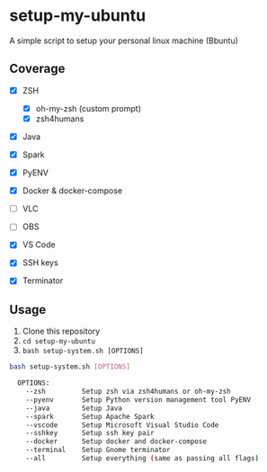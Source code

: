 # setup-my-ubuntu

A simple script to setup your personal linux machine (Bbuntu)

## Coverage

- [x] ZSH
  - [x] oh-my-zsh (custom prompt)
  - [x] zsh4humans
- [x] Java
- [x] Spark
- [x] PyENV
- [x] Docker & docker-compose
- [ ] VLC
- [ ] OBS
- [x] VS Code
- [x] SSH keys
- [x] Terminator


## Usage
1. Clone this repository
2. `cd setup-my-ubuntu`
3. `bash setup-system.sh [OPTIONS]`

```bash
bash setup-system.sh [OPTIONS]

  OPTIONS:
    --zsh         Setup zsh via zsh4humans or oh-my-zsh
    --pyenv       Setup Python version management tool PyENV
    --java        Setup Java
    --spark       Setup Apache Spark
    --vscode      Setup Microsoft Visual Studio Code
    --sshkey      Setup ssh key pair
    --docker      Setup docker and docker-compose
    --terminal    Setup Gnome terminator
    --all         Setup everything (same as passing all flags)
```

